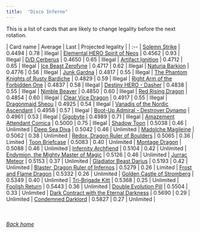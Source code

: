 ```yaml
---
title:  "Disco Inferno"
---
```


This is a list of cards that are likely to change legality before the next rotation.

| Card name | Average | Last | Projected legality |
| :-- |
[Solemn Strike](https://db.ygoprodeck.com/card/?search=Solemn%20Strike) | 0.4494 | 0.78 | Illegal |
[Elemental HERO Spirit of Neos](https://db.ygoprodeck.com/card/?search=Elemental%20HERO%20Spirit%20of%20Neos) | 0.4562 | 0.93 | Illegal |
[D/D Cerberus](https://db.ygoprodeck.com/card/?search=D/D%20Cerberus) | 0.4650 | 0.65 | Illegal |
[Artifact Ignition](https://db.ygoprodeck.com/card/?search=Artifact%20Ignition) | 0.4712 | 0.65 | Illegal |
[Ice Beast Zerofyne](https://db.ygoprodeck.com/card/?search=Ice%20Beast%20Zerofyne) | 0.4717 | 0.62 | Illegal |
[Naturia Barkion](https://db.ygoprodeck.com/card/?search=Naturia%20Barkion) | 0.4776 | 0.56 | Illegal |
[Junk Gardna](https://db.ygoprodeck.com/card/?search=Junk%20Gardna) | 0.4817 | 0.55 | Illegal |
[The Phantom Knights of Rusty Bardiche](https://db.ygoprodeck.com/card/?search=The%20Phantom%20Knights%20of%20Rusty%20Bardiche) | 0.4829 | 0.59 | Illegal |
[Right Arm of the Forbidden One](https://db.ygoprodeck.com/card/?search=Right%20Arm%20of%20the%20Forbidden%20One) | 0.4837 | 0.58 | Illegal |
[Destiny HERO - Dasher](https://db.ygoprodeck.com/card/?search=Destiny%20HERO%20-%20Dasher) | 0.4838 | 0.55 | Illegal |
[Nimble Beaver](https://db.ygoprodeck.com/card/?search=Nimble%20Beaver) | 0.4850 | 0.60 | Illegal |
[Red Rising Dragon](https://db.ygoprodeck.com/card/?search=Red%20Rising%20Dragon) | 0.4854 | 0.60 | Illegal |
[Clear Vice Dragon](https://db.ygoprodeck.com/card/?search=Clear%20Vice%20Dragon) | 0.4917 | 0.55 | Illegal |
[Dragonmaid Sheou](https://db.ygoprodeck.com/card/?search=Dragonmaid%20Sheou) | 0.4925 | 0.54 | Illegal |
[Vanadis of the Nordic Ascendant](https://db.ygoprodeck.com/card/?search=Vanadis%20of%20the%20Nordic%20Ascendant) | 0.4958 | 0.57 | Illegal |
[Boot-Up Admiral - Destroyer Dynamo](https://db.ygoprodeck.com/card/?search=Boot-Up%20Admiral%20-%20Destroyer%20Dynamo) | 0.4961 | 0.53 | Illegal |
[Gigobyte](https://db.ygoprodeck.com/card/?search=Gigobyte) | 0.4989 | 0.71 | Illegal |
[Amazement Attendant Comica](https://db.ygoprodeck.com/card/?search=Amazement%20Attendant%20Comica) | 0.5000 | 0.75 | Illegal |
[Shadow Toon](https://db.ygoprodeck.com/card/?search=Shadow%20Toon) | 0.5038 | 0.46 | Unlimited |
[Deep Sea Diva](https://db.ygoprodeck.com/card/?search=Deep%20Sea%20Diva) | 0.5042 | 0.46 | Unlimited |
[Madolche Magileine](https://db.ygoprodeck.com/card/?search=Madolche%20Magileine) | 0.5062 | 0.38 | Unlimited |
[Redox, Dragon Ruler of Boulders](https://db.ygoprodeck.com/card/?search=Redox,%20Dragon%20Ruler%20of%20Boulders) | 0.5065 | 0.36 | Limited |
[Toon Briefcase](https://db.ygoprodeck.com/card/?search=Toon%20Briefcase) | 0.5083 | 0.40 | Unlimited |
[Montage Dragon](https://db.ygoprodeck.com/card/?search=Montage%20Dragon) | 0.5088 | 0.46 | Unlimited |
[Infernity Archfiend](https://db.ygoprodeck.com/card/?search=Infernity%20Archfiend) | 0.5104 | 0.42 | Unlimited |
[Endymion, the Mighty Master of Magic](https://db.ygoprodeck.com/card/?search=Endymion,%20the%20Mighty%20Master%20of%20Magic) | 0.5126 | 0.46 | Unlimited |
[Jurrac Meteor](https://db.ygoprodeck.com/card/?search=Jurrac%20Meteor) | 0.5153 | 0.37 | Unlimited |
[Gladiator Beast Darius](https://db.ygoprodeck.com/card/?search=Gladiator%20Beast%20Darius) | 0.5193 | 0.42 | Unlimited |
[Blaster, Dragon Ruler of Infernos](https://db.ygoprodeck.com/card/?search=Blaster,%20Dragon%20Ruler%20of%20Infernos) | 0.5279 | 0.26 | Limited |
[Frost and Flame Dragon](https://db.ygoprodeck.com/card/?search=Frost%20and%20Flame%20Dragon) | 0.5332 | 0.26 | Unlimited |
[Golden Castle of Stromberg](https://db.ygoprodeck.com/card/?search=Golden%20Castle%20of%20Stromberg) | 0.5349 | 0.40 | Unlimited |
[Tri-Brigade Kitt](https://db.ygoprodeck.com/card/?search=Tri-Brigade%20Kitt) | 0.5368 | 0.25 | Unlimited |
[Foolish Return](https://db.ygoprodeck.com/card/?search=Foolish%20Return) | 0.5443 | 0.36 | Unlimited |
[Double Evolution Pill](https://db.ygoprodeck.com/card/?search=Double%20Evolution%20Pill) | 0.5504 | 0.33 | Unlimited |
[Dark Contract with the Eternal Darkness](https://db.ygoprodeck.com/card/?search=Dark%20Contract%20with%20the%20Eternal%20Darkness) | 0.5690 | 0.29 | Unlimited |
[Condemned Darklord](https://db.ygoprodeck.com/card/?search=Condemned%20Darklord) | 0.5827 | 0.27 | Unlimited |

<br>

###### [Back home](index)